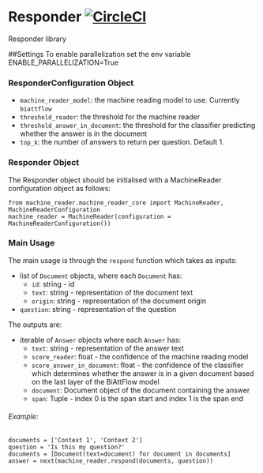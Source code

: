 # Responder [![CircleCI](https://circleci.com/gh/bloomsburyai/cape-responder.svg?style=svg&circle-token=b5ee23c34b3a598f693b638009fc169f0cf7bf4c)](https://circleci.com/gh/bloomsburyai/cape-responder)
Responder library

##Settings
To enable parallelization set the env variable ENABLE_PARALLELIZATION=True

### ResponderConfiguration Object
* `machine_reader_model`: the machine reading model to use. Currently `biattflow` 
* `threshold_reader`: the threshold for the machine reader
* `threshold_answer_in_document`: the threshold for the classifier predicting whether the answer is in the document
* `top_k`: the number of answers to return per question. Default 1.

### Responder Object
The Responder object should be initialised with a MachineReader configuration object as follows:

```
from machine_reader.machine_reader_core import MachineReader, MachineReaderConfiguration
machine_reader = MachineReader(configuration = MachineReaderConfiguration())
```

### Main Usage
The main usage is through the `respond` function which takes as inputs:
* list of `Document` objects, where each `Document` has:
    * `id`: string - id
    * `text`: string - representation of the document text
    * `origin`: string - representation of the document origin
* `question`: string - representation of the question

The outputs are:
* iterable of `Answer` objects where each `Answer` has:
    * `text`: string - representation of the answer text
    * `score_reader`: float - the confidence of the machine reading model
    * `score_answer_in_document`: float - the confidence of the classifier which determines whether the answer is in a given document based on the last layer of the BiAttFlow model
    * `document`: Document object of the document containing the answer
    * `span`: Tuple - index 0 is the span start and index 1 is the span end


###### Example:
```
documents = ['Context 1', 'Context 2']
question = 'Is this my question?'
documents = [Document(text=document) for document in documents]
answer = next(machine_reader.respond(documents, question))
```
